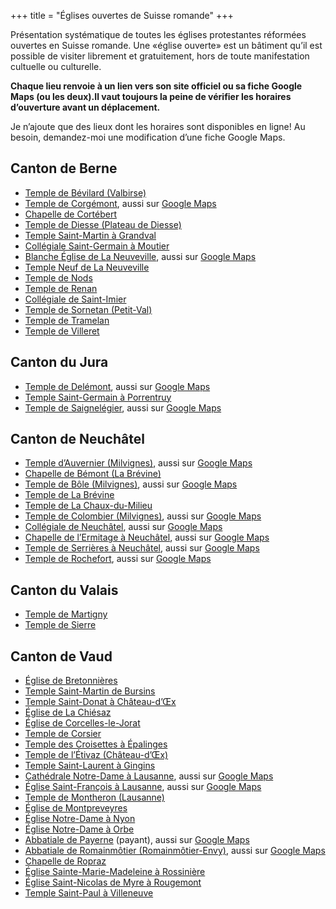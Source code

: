 +++
title = "Églises ouvertes de Suisse romande"
+++

Présentation systématique de toutes les églises protestantes réformées ouvertes en Suisse romande. Une «église ouverte» est un bâtiment qu’il est possible de visiter librement et gratuitement, hors de toute manifestation cultuelle ou culturelle.

**Chaque lieu renvoie à un lien vers son site officiel ou sa fiche Google Maps (ou les deux).Il vaut toujours la peine de vérifier les horaires d’ouverture avant un déplacement.**

Je n’ajoute que des lieux dont les horaires sont disponibles en ligne! Au besoin, demandez-moi une modification d’une fiche Google Maps.

## Canton de Berne

- [Temple de Bévilard (Valbirse)](https://visitedeglise.ch/lieux/lieux-par-region/jura/039-bevilard-temple)
- [Temple de Corgémont](https://visitedeglise.ch/lieux/lieux-par-region/jura/066-corgemont-temple), aussi sur [Google Maps](https://goo.gl/maps/c1wEDyfGcsN6ygW79)
- [Chapelle de Cortébert](https://goo.gl/maps/nrCxTvSsRBUDAasL6)
- [Temple de Diesse (Plateau de Diesse)](https://visitedeglise.ch/lieux/lieux-par-region/jura/075-diesse-temple)
- [Temple Saint-Martin à Grandval](https://visitedeglise.ch/lieux/lieux-par-region/jura/093-grandval-temple)
- [Collégiale Saint-Germain à Moutier](https://visitedeglise.ch/lieux/lieux-par-region/jura/181-moutier-collegiale-st-germain)
- [Blanche Église de La Neuveville](https://paref2520.ch/histoire-de-la-blanche-eglise/), aussi sur [Google Maps](https://goo.gl/maps/MgwUjzmTL5kuZD969)
- [Temple Neuf de La Neuveville](https://visitedeglise.ch/lieux/lieux-par-region/jura/141-la-neuveville-temple-neuf-aussi-temple-du-bas-ou-temple-du-lac)
- [Temple de Nods](https://visitedeglise.ch/lieux/lieux-par-region/jura/194-nods-temple)
- [Temple de Renan](https://visitedeglise.ch/lieux/lieux-par-region/jura/213-renan-temple)
- [Collégiale de Saint-Imier](https://www.referguel.ch/paroisses/Saint-Imier/histoire-du-lieu/)
- [Temple de Sornetan (Petit-Val)](https://visitedeglise.ch/lieux/lieux-par-region/jura/247-sornetan-temple)
- [Temple de Tramelan](https://visitedeglise.ch/lieux/lieux-par-region/jura/271-tramelan-temple)
- [Temple de Villeret](https://visitedeglise.ch/lieux/lieux-par-region/jura/271-tramelan-temple)

## Canton du Jura

- [Temple de Delémont](https://visitedeglise.ch/lieux/lieux-par-ordre-alphabetique/lieux-a-e/071-delemont-temple), aussi sur [Google Maps](https://goo.gl/maps/cN9rrFmJZb8qCMyh6)
- [Temple Saint-Germain à Porrentruy](https://visitedeglise.ch/lieux/lieux-par-region/jura/208-porrentruy-temple)
- [Temple de Saignelégier](https://www.egliserefju.ch/franches-montagnes/nos-batiments/le-temple-et-la-maison-de-paroisse/), aussi sur [Google Maps](https://goo.gl/maps/viYF87qBiZgzxhc59)

## Canton de Neuchâtel

- [Temple d’Auvernier (Milvignes)](https://www.eren.ch/barc/batiments/temple-auvernier/), aussi sur [Google Maps](https://goo.gl/maps/9Ps8VEAMCm8UYMyi8)
- [Chapelle de Bémont (La Brévine)](https://maps.app.goo.gl/iRS6fE7s9YmemceR8)
- [Temple de Bôle (Milvignes)](https://www.eren.ch/barc/batiments/temple-de-bole/), aussi sur [Google Maps](https://goo.gl/maps/LRJUxafhPUtXfCdy7)
- [Temple de La Brévine](https://maps.app.goo.gl/iRS6fE7s9YmemceR8)
- [Temple de La Chaux-du-Milieu](https://maps.app.goo.gl/KWT1C4JUkkWBETAk9)
- [Temple de Colombier (Milvignes)](https://www.eren.ch/barc/batiments/temple-de-colombier/), aussi sur [Google Maps](https://goo.gl/maps/3KSuvNTqXsdSFmnc9)
- [Collégiale de Neuchâtel](https://www.eren.ch/neuchatel/culture/patrimoine-architectural/collegiale/), aussi sur [Google Maps](https://goo.gl/maps/AaW6UsQMm5XD74wn9)
- [Chapelle de l’Ermitage à Neuchâtel](https://www.eren.ch/neuchatel/culture/patrimoine-architectural/chapelle-ermitage/), aussi sur [Google Maps](https://goo.gl/maps/TD4XHCxYnDtBT43Q7)
- [Temple de Serrières à Neuchâtel](https://www.eren.ch/neuchatel/culture/patrimoine-architectural/temple-de-serrieres/), aussi sur [Google Maps](https://goo.gl/maps/17mX5E5Ayxrp9ML99)
- [Temple de Rochefort](https://www.eren.ch/barc/batiments/temple-de-rochefort/), aussi sur [Google Maps](https://goo.gl/maps/3JiykT9va9uc1P3u6)

## Canton du Valais

- [Temple de Martigny](https://coudedurhone.erev.ch/vitraux-hans-erni/)
- [Temple de Sierre](https://sierre.erev.ch/lieux-de-cultes/)

## Canton de Vaud

- [Église de Bretonnières](https://goo.gl/maps/eW6cudFRW5qXx8mSA)
- [Temple Saint-Martin de Bursins](https://goo.gl/maps/vZHeggbBcopqZNwg9)
- [Temple Saint-Donat à Château-d’Œx](https://www.chateau-doex.ch/fr/P7243/le-temple-de-chateau-d-oex)
- [Église de La Chiésaz](https://www.eerv.ch/region/riviera-pays-denhaut/blonay-saint-legier/pratique/vous-cherchez/a-reserver-leglise)
- [Église de Corcelles-le-Jorat](https://maps.app.goo.gl/AcnAfYFvHhGJFuG2A)
- [Temple de Corsier](https://goo.gl/maps/vaiPpzvPnW2rXnoE9)
- [Temple des Croisettes à Épalinges](https://goo.gl/maps/PYuPeJHwiAaj22rQ7)
- [Temple de l’Étivaz (Château-d’Œx)](https://www.chateau-doex.ch/fr/P9999/l-eglise-de-l-etivaz)
- [Temple Saint-Laurent à Gingins](https://goo.gl/maps/GKk9iTrCU3aFr23x8)
- [Cathédrale Notre-Dame à Lausanne](http://www.cathedrale-lausanne.ch/), aussi sur [Google Maps](https://goo.gl/maps/SrgrMssxtvzvoCGN8)
- [Église Saint-François à Lausanne](https://www.sainf.ch/), aussi sur [Google Maps](https://goo.gl/maps/YWWMGmKMKcYfcdM59)
- [Temple de Montheron (Lausanne)](https://www.eerv.ch/region/les-chamberonnes/le-haut-talent/eglises/ancienne-abbaye-de-montheron-et-temple-actuel)
- [Église de Montpreveyres](https://maps.app.goo.gl/FL6yj3X34ERMisbU8)
- [Église Notre-Dame à Nyon](https://goo.gl/maps/s4ucyTMVkY75YsrC6)
- [Église Notre-Dame à Orbe](https://goo.gl/maps/s4ucyTMVkY75YsrC6)
- [Abbatiale de Payerne](https://www.abbatiale-payerne.ch/) (payant), aussi sur [Google Maps](https://maps.app.goo.gl/11tNE5ZvUz3QmTsS9)
- [Abbatiale de Romainmôtier (Romainmôtier-Envy)](https://www.yverdonlesbainsregion.ch/fr/P650/abbatiale-de-romainmotier), aussi sur [Google Maps](https://goo.gl/maps/R6ybkhDWEVD5YLkYA)
- [Chapelle de Ropraz](https://maps.app.goo.gl/yBTtFFq82xF1DpLm9)
- [Église Sainte-Marie-Madeleine à Rossinière](https://www.chateau-doex.ch/fr/P9998/l-eglise-de-rossiniere)
- [Église Saint-Nicolas de Myre à Rougemont](https://www.chateau-doex.ch/fr/P9747/l-eglise-de-rougemont)
- [Temple Saint-Paul à Villeneuve](https://goo.gl/maps/4y76RSx4Z15U8aLS9)
